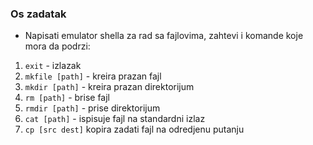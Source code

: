 
### Os zadatak

- Napisati emulator shella za rad sa fajlovima, zahtevi i komande koje mora da podrzi:
1. `exit` - izlazak
2. `mkfile [path]` - kreira prazan fajl
3. `mkdir [path]` - kreira prazan direktorijum
4. `rm [path]` - brise fajl
5. `rmdir [path]` - prise direktorijum
6. `cat [path]` - ispisuje fajl na standardni izlaz
7. `cp [src dest]` kopira zadati fajl na odredjenu putanju

